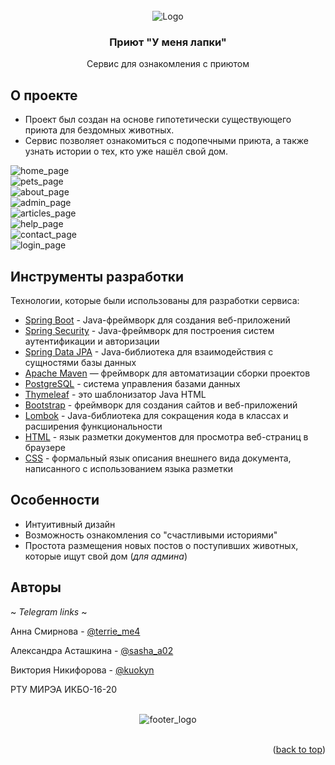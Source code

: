 <div id="top"></div>
<br>
<div align="center">
    <img src="/src/main/resources/static/images/logo.png" alt="Logo">
    <h3>Приют "У меня лапки"</h3>
    <p>Сервис для ознакомления с приютом</p>
</div>

## О проекте

- Проект был создан на основе гипотетически существующего приюта для бездомных животных.
- Сервис позволяет ознакомиться с подопечными приюта, а также узнать истории о тех, кто уже нашёл свой дом.

<div>
    <img src="/src/main/resources/static/images/homepage.png" alt="home_page"><br>
    <img src="/src/main/resources/static/images/petspage.png" alt="pets_page"><br>
    <img src="/src/main/resources/static/images/aboutpage.png" alt="about_page"><br>
    <img src="/src/main/resources/static/images/adminpage.png" alt="admin_page"><br>
    <img src="/src/main/resources/static/images/articlespage.png" alt="articles_page"><br>
    <img src="/src/main/resources/static/images/helppage.png" alt="help_page"><br>
    <img src="/src/main/resources/static/images/contactpage.png" alt="contact_page"><br>
    <img src="/src/main/resources/static/images/loginpage.png" alt="login_page"><br>
</div>

## Инструменты разработки

Технологии, которые были использованы для разработки сервиса:
* [Spring Boot](https://spring.io/) - Java-фреймворк для создания веб-приложений
* [Spring Security](https://spring.io/) - Java-фреймворк для построения систем аутентификации и авторизации
* [Spring Data JPA](https://spring.io/) - Java-библиотека для взаимодействия с сущностями базы данных
* [Apache Maven](https://maven.apache.org/) — фреймворк для автоматизации сборки проектов
* [PostgreSQL](https://www.postgresql.org/) - система управления базами данных
* [Thymeleaf](https://www.thymeleaf.org/) - это шаблонизатор Java HTML
* [Bootstrap](https://getbootstrap.com/) - фреймворк для создания сайтов и веб-приложений
* [Lombok](https://projectlombok.org/) - Java-библиотека для сокращения кода в классах и расширения функциональности
* [HTML]() - язык разметки документов для просмотра веб-страниц в браузере
* [CSS]() - формальный язык описания внешнего вида документа, написанного с использованием языка разметки


## Особенности

- Интуитивный дизайн
- Возможность ознакомления со "счастливыми историями"
- Простота размещения новых постов о поступивших животных, которые ищут свой дом (*для админа*)


## Авторы

~ *Telegram links* ~

Анна Смирнова - [@terrie_me4](https://telegram.org/)

Александра Асташкина - [@sasha_a02](https://telegram.org/)

Виктория Никифорова - [@kuokyn](https://telegram.org/)

РТУ МИРЭА ИКБО-16-20

<br>
<div align="center">
    <img src="/src/main/resources/static/images/footerlogo.png" alt="footer_logo">
</div>
<br>
<p align="right">(<a href="#top">back to top</a>)</p>
